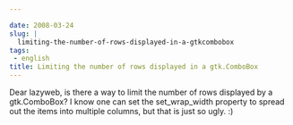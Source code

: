 ```yaml
---

date: 2008-03-24
slug: |
  limiting-the-number-of-rows-displayed-in-a-gtkcombobox
tags:
 - english
title: Limiting the number of rows displayed in a gtk.ComboBox
---
```


Dear lazyweb, is there a way to limit the number of rows displayed by a
gtk.ComboBox? I know one can set the set_wrap_width property to spread
out the items into multiple columns, but that is just so ugly. :)
